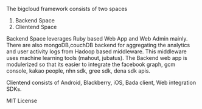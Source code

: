 The bigcloud framework consists of two spaces

1. Backend Space
2. Clientend Space


Backend Space leverages Ruby based Web App and Web Admin mainly. There are also mongoDB,couchDB 
backend for  aggregating the analytics and user activity logs from Hadoop based middleware. This 
middleware uses machine learning tools (mahout, jubatus). The Backend web app is modulerized so 
that its easier to integrate the facebook graph, gcm console, kakao people, nhn sdk, gree sdk, 
dena sdk apis.

Clientend consists of Android, Blackberry, iOS, Bada client, Web integration SDKs.


MIT License
